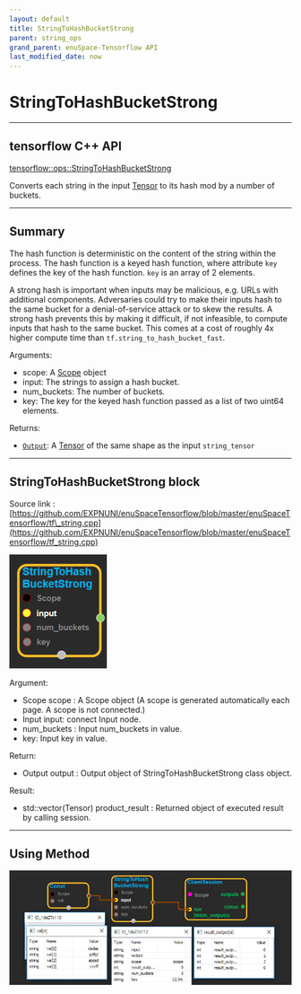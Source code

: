 ```yaml
--- 
layout: default 
title: StringToHashBucketStrong 
parent: string_ops 
grand_parent: enuSpace-Tensorflow API 
last_modified_date: now 
--- 
```


# StringToHashBucketStrong

---

## tensorflow C++ API

[tensorflow::ops::StringToHashBucketStrong](https://www.tensorflow.org/api_docs/cc/class/tensorflow/ops/string-to-hash-bucket-strong)

Converts each string in the input [Tensor](https://www.tensorflow.org/api_docs/cc/class/tensorflow/tensor.html#classtensorflow_1_1_tensor) to its hash mod by a number of buckets.

---

## Summary

The hash function is deterministic on the content of the string within the process. The hash function is a keyed hash function, where attribute `key` defines the key of the hash function. `key` is an array of 2 elements.

A strong hash is important when inputs may be malicious, e.g. URLs with additional components. Adversaries could try to make their inputs hash to the same bucket for a denial-of-service attack or to skew the results. A strong hash prevents this by making it difficult, if not infeasible, to compute inputs that hash to the same bucket. This comes at a cost of roughly 4x higher compute time than `tf.string_to_hash_bucket_fast`.

Arguments:

* scope: A [Scope](https://www.tensorflow.org/api_docs/cc/class/tensorflow/scope.html#classtensorflow_1_1_scope) object
* input: The strings to assign a hash bucket.
* num\_buckets: The number of buckets.
* key: The key for the keyed hash function passed as a list of two uint64 elements.

Returns:

* [`Output`](https://www.tensorflow.org/api_docs/cc/class/tensorflow/output.html#classtensorflow_1_1_output): A [Tensor](https://www.tensorflow.org/api_docs/cc/class/tensorflow/tensor.html#classtensorflow_1_1_tensor) of the same shape as the input `string_tensor`

---

## StringToHashBucketStrong block

Source link : [https://github.com/EXPNUNI/enuSpaceTensorflow/blob/master/enuSpaceTensorflow/tf\_string.cpp](https://github.com/EXPNUNI/enuSpaceTensorflow/blob/master/enuSpaceTensorflow/tf_string.cpp)

![](./assets/string_op/StringToHashBucketStrong1.jpg)

Argument:

* Scope scope : A Scope object \(A scope is generated automatically each page. A scope is not connected.\)
* Input input: connect  Input node.
* num\_buckets : Input num\_buckets in value. 
* key: Input key in value. 

Return:

* Output output : Output object of StringToHashBucketStrong class object.

Result:

* std::vector\(Tensor\) product\_result : Returned object of executed result by calling session.

---

## Using Method

![](./assets/string_op/StringToHashBucketStrong2.jpg)

